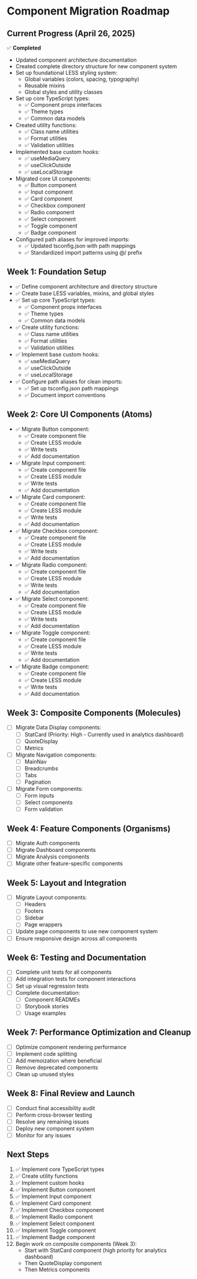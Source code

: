 # Component Migration Roadmap

## Current Progress (April 26, 2025)

✅ **Completed**
- Updated component architecture documentation
- Created complete directory structure for new component system
- Set up foundational LESS styling system:
  - Global variables (colors, spacing, typography)
  - Reusable mixins
  - Global styles and utility classes
- Set up core TypeScript types:
  - ✅ Component props interfaces
  - ✅ Theme types
  - ✅ Common data models
- Created utility functions:
  - ✅ Class name utilities
  - ✅ Format utilities
  - ✅ Validation utilities
- Implemented base custom hooks:
  - ✅ useMediaQuery
  - ✅ useClickOutside
  - ✅ useLocalStorage
- Migrated core UI components:
  - ✅ Button component
  - ✅ Input component
  - ✅ Card component
  - ✅ Checkbox component
  - ✅ Radio component
  - ✅ Select component
  - ✅ Toggle component
  - ✅ Badge component
- Configured path aliases for improved imports:
  - ✅ Updated tsconfig.json with path mappings
  - ✅ Standardized import patterns using @/ prefix

## Week 1: Foundation Setup

- ✅ Define component architecture and directory structure
- ✅ Create base LESS variables, mixins, and global styles
- ✅ Set up core TypeScript types:
  - ✅ Component props interfaces
  - ✅ Theme types
  - ✅ Common data models
- ✅ Create utility functions:
  - ✅ Class name utilities
  - ✅ Format utilities
  - ✅ Validation utilities
- ✅ Implement base custom hooks:
  - ✅ useMediaQuery
  - ✅ useClickOutside
  - ✅ useLocalStorage
- ✅ Configure path aliases for clean imports:
  - ✅ Set up tsconfig.json path mappings
  - ✅ Document import conventions

## Week 2: Core UI Components (Atoms)

- ✅ Migrate Button component:
  - ✅ Create component file
  - ✅ Create LESS module
  - ✅ Write tests
  - ✅ Add documentation
- ✅ Migrate Input component:
  - ✅ Create component file
  - ✅ Create LESS module
  - ✅ Write tests
  - ✅ Add documentation
- ✅ Migrate Card component:
  - ✅ Create component file
  - ✅ Create LESS module
  - ✅ Write tests
  - ✅ Add documentation
- ✅ Migrate Checkbox component:
  - ✅ Create component file
  - ✅ Create LESS module
  - ✅ Write tests
  - ✅ Add documentation
- ✅ Migrate Radio component:
  - ✅ Create component file
  - ✅ Create LESS module
  - ✅ Write tests
  - ✅ Add documentation
- ✅ Migrate Select component:
  - ✅ Create component file
  - ✅ Create LESS module
  - ✅ Write tests
  - ✅ Add documentation
- ✅ Migrate Toggle component:
  - ✅ Create component file
  - ✅ Create LESS module
  - ✅ Write tests
  - ✅ Add documentation
- ✅ Migrate Badge component:
  - ✅ Create component file
  - ✅ Create LESS module
  - ✅ Write tests
  - ✅ Add documentation

## Week 3: Composite Components (Molecules)

- [ ] Migrate Data Display components:
  - [ ] StatCard (Priority: High - Currently used in analytics dashboard)
  - [ ] QuoteDisplay
  - [ ] Metrics
- [ ] Migrate Navigation components:
  - [ ] MainNav
  - [ ] Breadcrumbs
  - [ ] Tabs
  - [ ] Pagination
- [ ] Migrate Form components:
  - [ ] Form inputs
  - [ ] Select components
  - [ ] Form validation

## Week 4: Feature Components (Organisms)

- [ ] Migrate Auth components
- [ ] Migrate Dashboard components
- [ ] Migrate Analysis components
- [ ] Migrate other feature-specific components

## Week 5: Layout and Integration

- [ ] Migrate Layout components:
  - [ ] Headers
  - [ ] Footers
  - [ ] Sidebar
  - [ ] Page wrappers
- [ ] Update page components to use new component system
- [ ] Ensure responsive design across all components

## Week 6: Testing and Documentation

- [ ] Complete unit tests for all components
- [ ] Add integration tests for component interactions
- [ ] Set up visual regression tests
- [ ] Complete documentation:
  - [ ] Component READMEs
  - [ ] Storybook stories
  - [ ] Usage examples

## Week 7: Performance Optimization and Cleanup

- [ ] Optimize component rendering performance
- [ ] Implement code splitting
- [ ] Add memoization where beneficial
- [ ] Remove deprecated components
- [ ] Clean up unused styles

## Week 8: Final Review and Launch

- [ ] Conduct final accessibility audit
- [ ] Perform cross-browser testing
- [ ] Resolve any remaining issues
- [ ] Deploy new component system
- [ ] Monitor for any issues

## Next Steps

1. ✅ Implement core TypeScript types
2. ✅ Create utility functions
3. ✅ Implement custom hooks
4. ✅ Implement Button component
5. ✅ Implement Input component
6. ✅ Implement Card component
7. ✅ Implement Checkbox component
8. ✅ Implement Radio component
9. ✅ Implement Select component
10. ✅ Implement Toggle component
11. ✅ Implement Badge component
12. Begin work on composite components (Week 3):
    - Start with StatCard component (high priority for analytics dashboard)
    - Then QuoteDisplay component
    - Then Metrics components